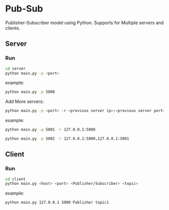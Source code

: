 # Pub-Sub

Publisher-Subscriber model using Python. Supports for Multiple servers and clients.

## Server 

### Run

```bash
cd server
python main.py -p <port>
```
example:

```bash
python main.py -p 5000
```

Add More servers:

```bash
python main.py -p <port> -r <previous server ip>:<previous server port>
```

example:

```bash
python main.py -p 5001 -r 127.0.0.1:5000
```

```bash
python main.py -p 5002 -r 127.0.0.1:5000,127.0.0.1:5001
```

## Client

### Run

```bash
cd client
python main.py <host> <port> <Publisher/Subscriber> <topic>
```

example:

```bash
python main.py 127.0.0.1 5000 Publisher topic1
```